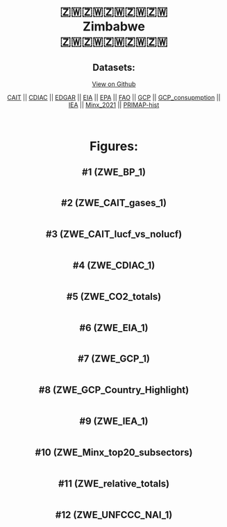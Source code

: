 
<center>
<h1 align="center">
🇿🇼🇿🇼🇿🇼🇿🇼🇿🇼
<br>
Zimbabwe
<br>
🇿🇼🇿🇼🇿🇼🇿🇼🇿🇼
</h1>
<h2>Datasets:</h2>
<p><a href="https://github.com/dquintani/GreenhouseData/tree/master/country_data/ZWE_Zimbabwe/data">View on Github</a>
<br></p><p><a href="data/ZWE_CAIT.csv">CAIT</a> || <a href="data/ZWE_CDIAC.csv">CDIAC</a> || <a href="data/ZWE_EDGAR.csv">EDGAR</a> || <a href="data/ZWE_EIA.csv">EIA</a> || <a href="data/ZWE_EPA.csv">EPA</a> || <a href="data/ZWE_FAO.csv">FAO</a> || <a href="data/ZWE_GCP.csv">GCP</a> || <a href="data/ZWE_GCP_consupmption.csv">GCP_consupmption</a> || <a href="data/ZWE_IEA.csv">IEA</a> || <a href="data/ZWE_Minx_2021.csv">Minx_2021</a> || <a href="data/ZWE_PRIMAP-hist.csv">PRIMAP-hist</a></p><p><br></p>
<h1>Figures:</h1><h2>#1 (ZWE_BP_1)</h2>
<p><img alt="" src="figures/ZWE_BP_1.png" /></p><h2>#2 (ZWE_CAIT_gases_1)</h2>
<p><img alt="" src="figures/ZWE_CAIT_gases_1.png" /></p><h2>#3 (ZWE_CAIT_lucf_vs_nolucf)</h2>
<p><img alt="" src="figures/ZWE_CAIT_lucf_vs_nolucf.png" /></p><h2>#4 (ZWE_CDIAC_1)</h2>
<p><img alt="" src="figures/ZWE_CDIAC_1.png" /></p><h2>#5 (ZWE_CO2_totals)</h2>
<p><img alt="" src="figures/ZWE_CO2_totals.png" /></p><h2>#6 (ZWE_EIA_1)</h2>
<p><img alt="" src="figures/ZWE_EIA_1.png" /></p><h2>#7 (ZWE_GCP_1)</h2>
<p><img alt="" src="figures/ZWE_GCP_1.png" /></p><h2>#8 (ZWE_GCP_Country_Highlight)</h2>
<p><img alt="" src="figures/ZWE_GCP_Country_Highlight.png" /></p><h2>#9 (ZWE_IEA_1)</h2>
<p><img alt="" src="figures/ZWE_IEA_1.png" /></p><h2>#10 (ZWE_Minx_top20_subsectors)</h2>
<p><img alt="" src="figures/ZWE_Minx_top20_subsectors.png" /></p><h2>#11 (ZWE_relative_totals)</h2>
<p><img alt="" src="figures/ZWE_relative_totals.png" /></p><h2>#12 (ZWE_UNFCCC_NAI_1)</h2>
<p><img alt="" src="figures/ZWE_UNFCCC_NAI_1.png" /></p>
